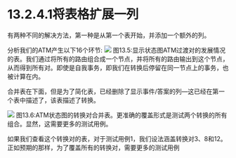 # 13.2.4.1将表格扩展一列

有两种不同的解决方法，第一种是从第一个表开始，并添加一个额外的列。

分析我们的ATM产生以下16个环节:
![](https://tva1.sinaimg.cn/large/008i3skNgy1gykjfklk4uj30w40p8di9.jpg)
图13.5:显示状态图ATM过渡对的发展情况的表。我们通过将所有的路由组合成一个节点，并将所有的路由输出到这个节点，从而得到所有对。即使是自我事务，即我们在转换后停留在同一节点上的事务，也被计算在内。

合并表在下面，但是为了简化表，已经删除了显示事件/答案的列—这已经在第一个表中描述了，该表描述了转换。

![](https://tva1.sinaimg.cn/large/008i3skNgy1gykjgayugvj30fi0w80um.jpg)
图13.6:ATM状态图的转换对合并表。更准确的覆盖形式是测试两个转换的所有组合。显然，这需要更多的测试用例。

如果我们查看这个转换对的表，对于测试用例1，我们设法涵盖转换对3、8和12。正如预期的那样，为了覆盖所有的转换对，需要更多的测试用例